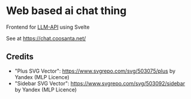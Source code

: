 # Web based ai chat thing

Frontend for [LLM-API](https://github.com/Coosanta17/LLM-API) using Svelte

See at https://chat.coosanta.net/ 

## Credits

- "Plus SVG Vector": https://www.svgrepo.com/svg/503075/plus by Yandex (MLP Licence)
- "Sidebar SVG Vector": https://www.svgrepo.com/svg/503092/sidebar by Yandex (MLP Licence)